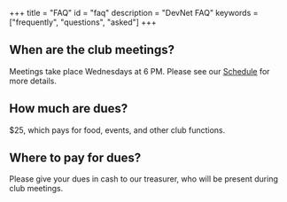 +++
title = "FAQ"
id = "faq"
description = "DevNet FAQ"
keywords = ["frequently", "questions", "asked"]
+++

## When are the club meetings?
Meetings take place Wednesdays at 6 PM. Please see our [Schedule](https://devnetmsu.com/schedule/) for more details.

## How much are dues?
$25, which pays for food, events, and other club functions.

## Where to pay for dues?
Please give your dues in cash to our treasurer, who will be present during club meetings.
